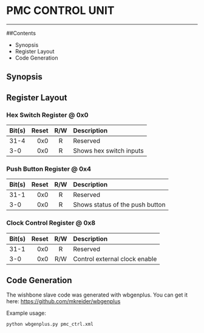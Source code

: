 # PMC CONTROL UNIT

---

##Contents

* Synopsis
* Register Layout
* Code Generation

## Synopsis

## Register Layout

### Hex Switch Register @ 0x0

| Bit(s) | Reset      | R/W | Description                                                       | 
|:-------|-----------:|:---:|:------------------------------------------------------------------| 
| 31-4   |        0x0 |  R  | Reserved                                                          | 
| 3-0    |        0x0 |  R  | Shows hex switch inputs                                           | 

### Push Button Register @ 0x4

| Bit(s) | Reset      | R/W | Description                                                       | 
|:-------|-----------:|:---:|:------------------------------------------------------------------| 
| 31-1   |        0x0 |  R  | Reserved                                                          | 
| 3-0    |        0x0 |  R  | Shows status of the push button                                   | 

### Clock Control Register @ 0x8

| Bit(s) | Reset      | R/W | Description                                                       | 
|:-------|-----------:|:---:|:------------------------------------------------------------------| 
| 31-1   |        0x0 |  R  | Reserved                                                          | 
| 3-0    |        0x0 | R/W | Control external clock enable                                     | 

## Code Generation

The wishbone slave code was generated with wbgenplus. 
You can get it here: https://github.com/mkreider/wbgenplus

Example usage:

    python wbgenplus.py pmc_ctrl.xml


